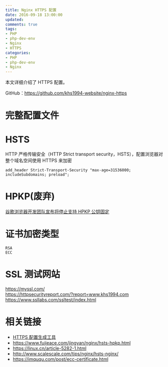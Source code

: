 ```yaml
---
title: Nginx HTTPS 配置
date: 2016-09-18 13:00:00
updated:
comments: true
tags:
- PHP
- php-dev-env
- Nginx
- HTTPS
categories:
- PHP
- php-dev-env
- Nginx
---
```


本文详细介绍了 HTTPS 配置。

GitHub：https://github.com/khs1994-website/nginx-https

<!--more-->

# 完整配置文件

# HSTS

HTTP 严格传输安全（HTTP Strict transport security，HSTS），配置浏览器对整个域名空间使用 HTTPS 来加密

```nginx
add_header Strict-Transport-Security "max-age=31536000; includeSubdomains; preload";
```

# HPKP(废弃)

[谷歌浏览器开发团队宣布将停止支持 HPKP 公钥固定](https://www.landiannews.com/archives/41904.html)

# 证书加密类型

`RSA`  
`ECC`

# SSL 测试网站

https://myssl.com/  
https://httpsecurityreport.com/?report=www.khs1994.com  
https://www.ssllabs.com/ssltest/index.html  

# 相关链接

* [HTTPS 配置生成工具](https://mozilla.github.io/server-side-tls/ssl-config-generator/)
* https://www.fujieace.com/jingyan/nginx/hsts-hpkp.html
* https://linux.cn/article-5282-1.html
* http://www.scalescale.com/tips/nginx/hsts-nginx/
* https://imququ.com/post/ecc-certificate.html
